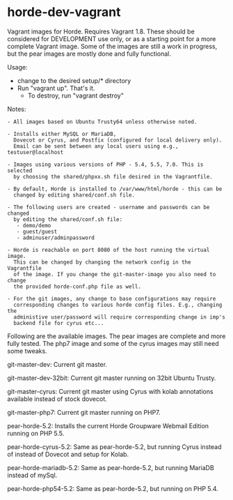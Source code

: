 horde-dev-vagrant
=================

Vagrant images for Horde. Requires Vagrant 1.8. These should be considered for
DEVELOPMENT use only, or as a starting point for a more complete Vagrant image.
Some of the images are still a work in progress, but the pear images are mostly
done and fully functional.

Usage:
  - change to the desired setup/* directory
  - Run "vagrant up". That's it.
    - To destroy, run "vagrant destroy"

Notes:

    - All images based on Ubuntu Trusty64 unless otherwise noted.

    - Installs either MySQL or MariaDB,
      Dovecot or Cyrus, and Postfix (configured for local delivery only).
      Email can be sent between any local users using e.g., testuser@localhost

    - Images using various versions of PHP - 5.4, 5.5, 7.0. This is selected
      by choosing the shared/phpxx.sh file desired in the Vagrantfile.

    - By default, Horde is installed to /var/www/html/horde - this can be
      changed by editing shared/conf.sh file.

    - The following users are created - username and passwords can be changed
      by editing the shared/conf.sh file:
       - demo/demo
       - guest/guest
       - adminuser/adminpassword

    - Horde is reachable on port 8080 of the host running the virtual image.
      This can be changed by changing the network config in the Vagrantfile
      of the image. If you change the git-master-image you also need to change
      the provided horde-conf.php file as well.

    - For the git images, any change to base configurations may require
      corresponding changes to various horde config files. E.g., changing the
      administive user/password will require corresponding change in imp's
      backend file for cyrus etc...

Following are the available images. The pear images are complete and more fully
tested. The php7 image and some of the cyrus images may still need some tweaks.

git-master-dev:         Current git master.

git-master-dev-32bit:   Current git master running on 32bit Ubuntu Trusty.

git-master-cyrus:       Current git master using Cyrus with kolab
                        annotations available instead of stock dovecot.

git-master-php7:        Current git master running on PHP7.

pear-horde-5.2:         Installs the current Horde Groupware Webmail Edition
                        running on PHP 5.5.

pear-horde-cyrus-5.2:   Same as pear-horde-5.2, but running Cyrus instead of
                        instead of Dovecot and setup for Kolab.

pear-horde-mariadb-5.2: Same as pear-horde-5.2, but running MariaDB instead of
                        mySql.

pear-horde-php54-5.2:   Same as pear-horde-5.2, but running on PHP 5.4.